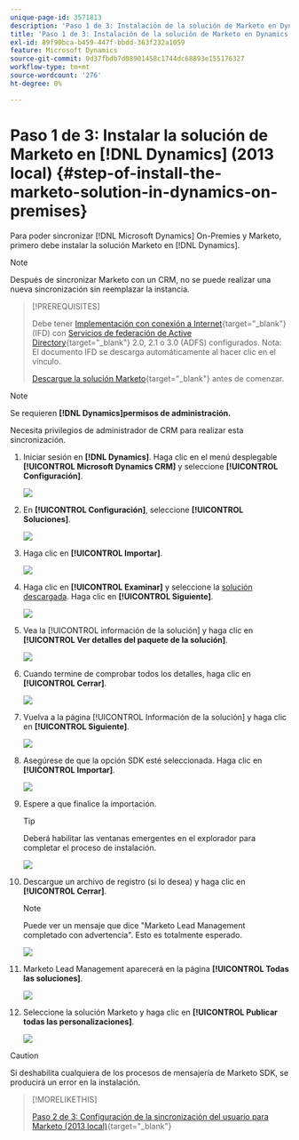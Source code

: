 ```yaml
---
unique-page-id: 3571813
description: 'Paso 1 de 3: Instalación de la solución de Marketo en Dynamics (local de 2013): Documentos de Marketo: documentación del producto'
title: 'Paso 1 de 3: Instalación de la solución de Marketo en Dynamics (2013 local)'
exl-id: 89f90bca-b459-447f-bbdd-363f232a1059
feature: Microsoft Dynamics
source-git-commit: 0d37fbdb7d08901458c1744dc68893e155176327
workflow-type: tm+mt
source-wordcount: '276'
ht-degree: 0%

---
```


# Paso 1 de 3: Instalar la solución de Marketo en [!DNL Dynamics] (2013 local) {#step-of-install-the-marketo-solution-in-dynamics-on-premises}

Para poder sincronizar [!DNL Microsoft Dynamics] On-Premies y Marketo, primero debe instalar la solución Marketo en [!DNL Dynamics].

>[!NOTE]
>
>Después de sincronizar Marketo con un CRM, no se puede realizar una nueva sincronización sin reemplazar la instancia.

>[!PREREQUISITES]
>
>Debe tener [Implementación con conexión a Internet](https://learn.microsoft.com/en-us/dynamics365/customerengagement/on-premises/deploy/configure-an-internet-facing-deployment){target="_blank"} (IFD) con [Servicios de federación de Active Directory](https://msdn.microsoft.com/en-us/library/bb897402.aspx){target="_blank"} 2.0, 2.1 o 3.0 (ADFS) configurados. Nota: El documento IFD se descarga automáticamente al hacer clic en el vínculo.
>
>[Descargue la solución Marketo](/help/marketo/product-docs/crm-sync/microsoft-dynamics-sync/sync-setup/download-the-marketo-lead-management-solution.md){target="_blank"} antes de comenzar.

>[!NOTE]
>
>Se requieren **[!DNL Dynamics]permisos de administración.**
>
>Necesita privilegios de administrador de CRM para realizar esta sincronización.

1. Iniciar sesión en **[!DNL Dynamics]**. Haga clic en el menú desplegable **[!UICONTROL Microsoft Dynamics CRM]** y seleccione **[!UICONTROL Configuración]**.

   ![](assets/image2014-12-11-10-3a39-3a41.png)

1. En **[!UICONTROL Configuración]**, seleccione **[!UICONTROL Soluciones]**.

   ![](assets/image2014-12-11-10-3a39-3a51.png)

1. Haga clic en **[!UICONTROL Importar]**.

   ![](assets/image2015-3-26-9-3a52-3a10.png)

1. Haga clic en **[!UICONTROL Examinar]** y seleccione la [solución descargada](/help/marketo/product-docs/crm-sync/microsoft-dynamics-sync/sync-setup/download-the-marketo-lead-management-solution.md). Haga clic en **[!UICONTROL Siguiente]**.

   ![](assets/image2015-3-26-9-3a54-3a1.png)

1. Vea la [!UICONTROL información de la solución] y haga clic en **[!UICONTROL Ver detalles del paquete de la solución]**.

   ![](assets/image2015-11-18-11-3a12-3a8.png)

1. Cuando termine de comprobar todos los detalles, haga clic en **[!UICONTROL Cerrar]**.

   ![](assets/image2015-10-9-14-3a57-3a3.png)

1. Vuelva a la página [!UICONTROL Información de la solución] y haga clic en **[!UICONTROL Siguiente]**.

   ![](assets/image2015-3-26-9-3a55-3a17.png)

1. Asegúrese de que la opción SDK esté seleccionada. Haga clic en **[!UICONTROL Importar]**.

   ![](assets/image2015-3-26-10-3a3-3a11.png)

1. Espere a que finalice la importación.

   >[!TIP]
   >
   >Deberá habilitar las ventanas emergentes en el explorador para completar el proceso de instalación.

   ![](assets/image2014-12-11-10-3a41-3a5.png)

1. Descargue un archivo de registro (si lo desea) y haga clic en **[!UICONTROL Cerrar]**.

   >[!NOTE]
   >
   >Puede ver un mensaje que dice &quot;Marketo Lead Management completado con advertencia&quot;. Esto es totalmente esperado.

   ![](assets/image2014-12-11-10-3a41-3a14.png)

1. Marketo Lead Management aparecerá en la página **[!UICONTROL Todas las soluciones]**.

   ![](assets/image2015-3-26-10-3a1-3a21.png)

1. Seleccione la solución Marketo y haga clic en **[!UICONTROL Publicar todas las personalizaciones]**.

   ![](assets/image2014-12-11-10-3a41-3a32.png)

>[!CAUTION]
>
>Si deshabilita cualquiera de los procesos de mensajería de Marketo SDK, se producirá un error en la instalación.

>[!MORELIKETHIS]
>
>[Paso 2 de 3: Configuración de la sincronización del usuario para Marketo (2013 local)](/help/marketo/product-docs/crm-sync/microsoft-dynamics-sync/sync-setup/connecting-to-legacy-versions/step-2-of-3-configure-2013.md){target="_blank"}
